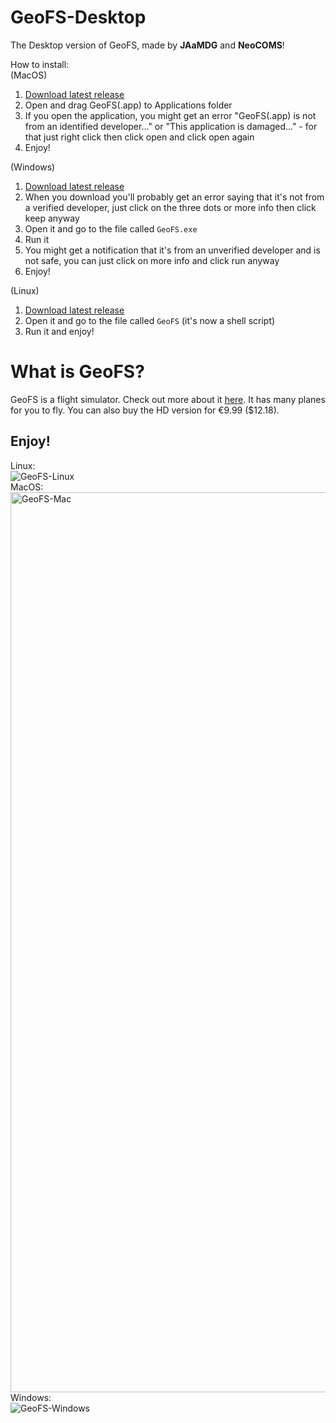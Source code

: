 # GeoFS-Desktop
The Desktop version of GeoFS, made by **JAaMDG** and **NeoCOMS**!<br>

How to install:<br>
(MacOS)
1. <a href="https://github.com/Jminding/GeoFS-Desktop/releases/latest/download/GeoFS.dmg">Download latest release</a>
2. Open and drag GeoFS(.app) to Applications folder
3. If you open the application, you might get an error "GeoFS(.app) is not from an identified developer..." or "This application is damaged..." - for that just right click then click open and click open again
4. Enjoy!

(Windows)
1. <a href="https://github.com/Jminding/GeoFS-Desktop/releases/latest/download/GeoFS-win32-x64.zip">Download latest release</a>
2. When you download you'll probably get an error saying that it's not from a verified developer, just click on the three dots or more info then click keep anyway
3. Open it and go to the file called `GeoFS.exe`
4. Run it
5. You might get a notification that it's from an unverified developer and is not safe, you can just click on more info and click run anyway
6. Enjoy!

(Linux)
1. <a href="https://github.com/Jminding/GeoFS-Desktop/releases/latest/download/GeoFS-linux-x64.zip">Download latest release</a>
2. Open it and go to the file called `GeoFS` (it's now a shell script)
5. Run it and enjoy!

# What is GeoFS?
GeoFS is a flight simulator.  Check out more about it [here](https://geo-fs.com).
It has many planes for you to fly.  You can also buy the HD version for €9.99 ($12.18).

## Enjoy!
Linux:<br>
![GeoFS-Linux](https://user-images.githubusercontent.com/69938575/120089738-0cc40880-c0cb-11eb-8858-84db93b55766.png)<br>
MacOS:<br>
<img width="1440" alt="GeoFS-Mac" src="https://user-images.githubusercontent.com/69938575/120089739-0cc40880-c0cb-11eb-8dff-4b78000cdffb.png"><br>
Windows:<br>
![GeoFS-Windows](https://user-images.githubusercontent.com/69938575/120089740-0df53580-c0cb-11eb-83bf-b657d84366cd.png)

